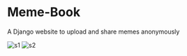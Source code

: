 # Meme-Book
A Django website to upload and share memes anonymously

![s1](https://user-images.githubusercontent.com/64016811/153739549-47920cc3-0aad-4546-b714-d5aa996d28e9.jpg)
![s2](https://user-images.githubusercontent.com/64016811/153739551-a38b27f9-d7ae-4836-b9fe-4f28c1c01321.jpg)
